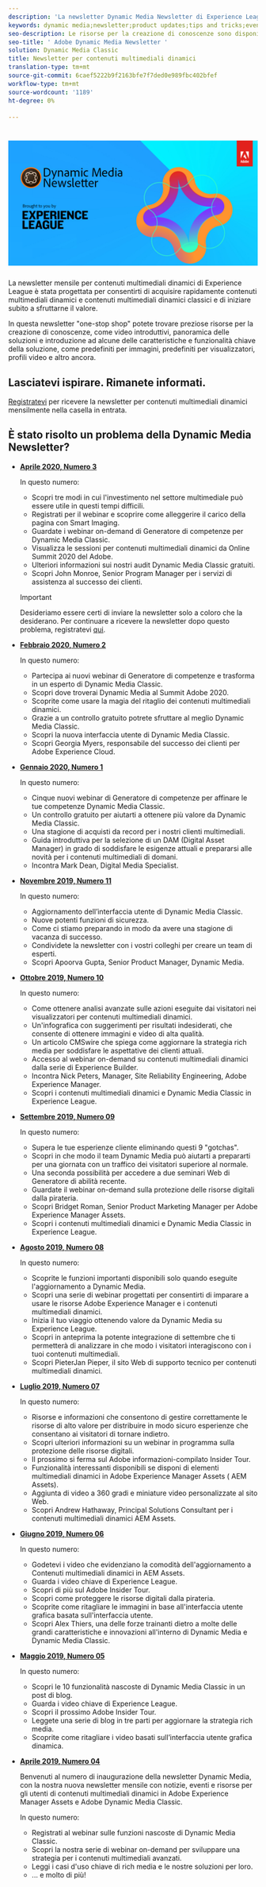 ```yaml
---
description: 'La newsletter Dynamic Media Newsletter di Experience League è una newsletter mensile. È stato progettato per aiutarvi a imparare a usare i contenuti multimediali dinamici e i contenuti multimediali dinamici Classic in modo da poter iniziare subito a creare valore. In questa newsletter sono disponibili preziose risorse per la creazione di conoscenze, tra cui video, panoramiche delle soluzioni e introduzione ad alcune delle funzioni e funzionalità chiave come i predefiniti per immagini, i predefiniti per visualizzatori, i profili video e altro ancora. '
keywords: dynamic media;newsletter;product updates;tips and tricks;events;customer success;blog;blogs;images;videos;features;capabilities
seo-description: Le risorse per la creazione di conoscenze sono disponibili in questa newsletter con un solo punto vendita, tra cui video, panoramiche delle soluzioni e presentazioni ad alcune delle funzioni e funzionalità chiave come i predefiniti per immagini, i predefiniti per visualizzatori, i profili video e altro ancora.
seo-title: ' Adobe Dynamic Media Newsletter '
solution: Dynamic Media Classic
title: Newsletter per contenuti multimediali dinamici
translation-type: tm+mt
source-git-commit: 6caef5222b9f2163bfe7f7ded0e989fbc402bfef
workflow-type: tm+mt
source-wordcount: '1189'
ht-degree: 0%

---
```



# ![Logo di Dynamic Media Newsletter](/help/assets/assets/dynamic-media-newsletter-logo.png)

La newsletter mensile per contenuti multimediali dinamici di Experience League è stata progettata per consentirti di acquisire rapidamente contenuti multimediali dinamici e contenuti multimediali dinamici classici e di iniziare subito a sfruttarne il valore.

In questa newsletter &quot;one-stop shop&quot; potete trovare preziose risorse per la creazione di conoscenze, come video introduttivi, panoramica delle soluzioni e introduzione ad alcune delle caratteristiche e funzionalità chiave della soluzione, come predefiniti per immagini, predefiniti per visualizzatori, profili video e altro ancora.

## Lasciatevi ispirare. Rimanete informati.

[Registratevi](https://www.adobe.com/subscription/dynamic-media-newsletter.html) per ricevere la newsletter per contenuti multimediali dinamici mensilmente nella casella in entrata.

## È stato risolto un problema della Dynamic Media Newsletter?

<!-- * **[May 2020, Issue 4](https://expleague.azureedge.net/assets/aem/Experience-Insider-vol.31.html)**

    In this issue:

    * What business continuity means in uncertain times.
    * Key takeaways from the first all-digital Adobe Summit.
    * Must-watch Experience Manager breakout sessions.
    * Summit customer spotlight: Under Armour.
    * Never miss an Experience Insider webinar.
    * Public sector spotlight: The urgent need for digital enrollment.
    * Look what’s new in Experience Manager Innovation.
    * Build your Experience Manager skills *live* with the Adobe pros.
    * Connect with the Adobe Experience Manager Community.
    * Fast-track your Adobe expertise with Adobe Experience League. -->

* **[Aprile 2020, Numero 3](https://expleague.azureedge.net/assets/dynamic-media/Dynamic_Media_Newsletter_04_2020_April.html)**

   In questo numero:

   * Scopri tre modi in cui l&#39;investimento nel settore multimediale può essere utile in questi tempi difficili.
   * Registrati per il webinar e scoprire come alleggerire il carico della pagina con Smart Imaging.
   * Guardate i webinar on-demand di Generatore di competenze per Dynamic Media Classic.
   * Visualizza le sessioni per contenuti multimediali dinamici da Online  Summit 2020 del Adobe.
   * Ulteriori informazioni sui nostri audit Dynamic Media Classic gratuiti.
   * Scopri John Monroe, Senior Program Manager per i servizi di assistenza al successo dei clienti.

   >[!IMPORTANT]
   >
   >Desideriamo essere certi di inviare la newsletter solo a coloro che la desiderano. Per continuare a ricevere la newsletter dopo questo problema, registratevi [qui](https://nam04.safelinks.protection.outlook.com/?url=http%3A%2F%2Ft.messages.adobe.com%2Fr%2F%3Fid%3Dha6c66e%2C266d7ba%2C26edbee&amp;data=02%7C01%7Crbrough%40adobe.com%7Ce0ec0f8dde0f4eb03d9c08d7e2173fd3%7Cfa7b1b5a7b34438794aed2c178decee1%7C0%7C0%7C637226461801398160&amp;sdata=3c1oREsqy%2FeDPKC3dd4IO9dXomQ1XbokaBAYQl8obrk%3D&amp;reserved=0).

* **[Febbraio 2020, Numero 2](https://expleague.azureedge.net/assets/dynamic-media/Dynamic_Media_Newsletter_02_2020_Feb.html)**

   In questo numero:

   * Partecipa ai nuovi webinar di Generatore di competenze e trasforma in un esperto di Dynamic Media Classic.
   * Scopri dove troverai Dynamic Media al Summit  Adobe 2020.
   * Scoprite come usare la magia del ritaglio dei contenuti multimediali dinamici.
   * Grazie a un controllo gratuito potrete sfruttare al meglio Dynamic Media Classic.
   * Scopri la nuova interfaccia utente di Dynamic Media Classic.
   * Scopri Georgia Myers, responsabile del successo dei clienti per Adobe Experience Cloud.

* **[Gennaio 2020, Numero 1](https://expleague.azureedge.net/assets/dynamic-media/Dynamic_Media_Newsletter_01_2020_Jan.html)**

   In questo numero:

   * Cinque nuovi webinar di Generatore di competenze per affinare le tue competenze Dynamic Media Classic.
   * Un controllo gratuito per aiutarti a ottenere più valore da Dynamic Media Classic.
   * Una stagione di acquisti da record per i nostri clienti multimediali.
   * Guida introduttiva per la selezione di un DAM (Digital Asset Manager) in grado di soddisfare le esigenze attuali e prepararsi alle novità per i contenuti multimediali di domani.
   * Incontra Mark Dean, Digital Media Specialist.

* **[Novembre 2019, Numero 11](https://expleague.azureedge.net/assets/dynamic-media/Dynamic_Media_Newsletter_11_2019_Nov.html)**

   In questo numero:

   * Aggiornamento dell’interfaccia utente di Dynamic Media Classic.
   * Nuove potenti funzioni di sicurezza.
   * Come ci stiamo preparando in modo da avere una stagione di vacanza di successo.
   * Condividete la newsletter con i vostri colleghi per creare un team di esperti.
   * Scopri Apoorva Gupta, Senior Product Manager, Dynamic Media.

* **[Ottobre 2019, Numero 10](https://expleague.azureedge.net/assets/dynamic-media/Dynamic_Media_Newsletter_10_2019_Oct.html)**

   In questo numero:

   * Come ottenere analisi avanzate sulle azioni eseguite dai visitatori nei visualizzatori per contenuti multimediali dinamici.
   * Un&#39;infografica con suggerimenti per risultati indesiderati, che consente di ottenere immagini e video di alta qualità.
   * Un articolo CMSwire che spiega come aggiornare la strategia rich media per soddisfare le aspettative dei clienti attuali.
   * Accesso al webinar on-demand su contenuti multimediali dinamici dalla serie di Experience Builder.
   * Incontra Nick Peters, Manager, Site Reliability Engineering, Adobe Experience Manager.
   * Scopri i contenuti multimediali dinamici e Dynamic Media Classic in Experience League.

* **[Settembre 2019, Numero 09](https://expleague.azureedge.net/assets/dynamic-media/Dynamic_Media_Newsletter_09_2019_Sept.html)**

   In questo numero:

   * Supera le tue esperienze cliente eliminando questi 9 &quot;gotchas&quot;.
   * Scopri in che modo il team Dynamic Media può aiutarti a prepararti per una giornata con un traffico dei visitatori superiore al normale.
   * Una seconda possibilità per accedere a due seminari Web di Generatore di abilità recente.
   * Guardate il webinar on-demand sulla protezione delle risorse digitali dalla pirateria.
   * Scopri Bridget Roman, Senior Product Marketing Manager per Adobe Experience Manager Assets.
   * Scopri i contenuti multimediali dinamici e Dynamic Media Classic in Experience League.


* **[Agosto 2019, Numero 08](https://expleague.azureedge.net/assets/dynamic-media/Dynamic_Media_Newsletter_08_2019_Aug.html)**

   In questo numero:

   * Scoprite le funzioni importanti disponibili solo quando eseguite l&#39;aggiornamento a Dynamic Media.
   * Scopri una serie di webinar progettati per consentirti di imparare a usare le risorse Adobe Experience Manager e i contenuti multimediali dinamici.
   * Inizia il tuo viaggio ottenendo valore da Dynamic Media su Experience League.
   * Scopri in anteprima la potente integrazione di settembre che ti permetterà di analizzare in che modo i visitatori interagiscono con i tuoi contenuti multimediali.
   * Scopri PieterJan Pieper, il sito Web di supporto tecnico per contenuti multimediali dinamici.


* **[Luglio 2019, Numero 07](https://expleague.azureedge.net/assets/dynamic-media/Dynamic_Media_Newsletter_07_2019_July.html)**

   In questo numero:

   * Risorse e informazioni che consentono di gestire correttamente le risorse di alto valore per distribuire in modo sicuro esperienze che consentano ai visitatori di tornare indietro.
   * Scopri ulteriori informazioni su un webinar in programma sulla protezione delle risorse digitali.
   * Il prossimo si ferma sul Adobe informazioni-compilato  Insider Tour.
   * Funzionalità interessanti disponibili se disponi di elementi multimediali dinamici in Adobe Experience Manager Assets ( AEM Assets).
   * Aggiunta di video a 360 gradi e miniature video personalizzate al sito Web.
   * Scopri Andrew Hathaway, Principal Solutions Consultant per i contenuti multimediali dinamici  AEM Assets.

* **[Giugno 2019, Numero 06](https://expleague.azureedge.net/assets/dynamic-media/Dynamic_Media_Newsletter_06_2019_June.html)**

   In questo numero:

   * Godetevi i video che evidenziano la comodità dell&#39;aggiornamento a Contenuti multimediali dinamici in  AEM Assets.
   * Guarda i video chiave di Experience League.
   * Scopri di più sul  Adobe Insider Tour.
   * Scopri come proteggere le risorse digitali dalla pirateria.
   * Scoprite come ritagliare le immagini in base all&#39;interfaccia utente grafica basata sull&#39;interfaccia utente.
   * Scopri Alex Thiers, una delle forze trainanti dietro a molte delle grandi caratteristiche e innovazioni all&#39;interno di Dynamic Media e Dynamic Media Classic.

* **[Maggio 2019, Numero 05](https://expleague.azureedge.net/assets/dynamic-media/Dynamic_Media_Newsletter_05_2019_May.html)**

   In questo numero:

   * Scopri le 10 funzionalità nascoste di Dynamic Media Classic in un post di blog.
   * Guarda i video chiave di Experience League.
   * Scopri il prossimo  Adobe Insider Tour.
   * Leggete una serie di blog in tre parti per aggiornare la strategia rich media.
   * Scoprite come ritagliare i video basati sull’interfaccia utente grafica dinamica.

* **[Aprile 2019, Numero 04](https://expleague.azureedge.net/assets/dynamic-media/Dynamic_Media_Newsletter_04_2019_April.html)**

   Benvenuti al numero di inaugurazione della newsletter Dynamic Media, con la nostra nuova newsletter mensile con notizie, eventi e risorse per gli utenti di contenuti multimediali dinamici in Adobe Experience Manager Assets e  Adobe Dynamic Media Classic.

   In questo numero:
   * Registrati al webinar sulle funzioni nascoste di Dynamic Media Classic.
   * Scopri la nostra serie di webinar on-demand per sviluppare una strategia per i contenuti multimediali avanzati.
   * Leggi i casi d&#39;uso chiave di rich media e le nostre soluzioni per loro.
   * ... e molto di più!